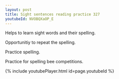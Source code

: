 ```yaml
---
layout: post
title: Sight sentences reading practice 327
youtubeId: NVOBQXaOP_E
---
```

 
 
Helps to learn sight words and their spelling.

Opportunitiy to repeat the spelling. 

Practice spelling. 
 
Practice for spelling bee competitions. 
 
{% include youtubePlayer.html id=page.youtubeId %}
 
 
